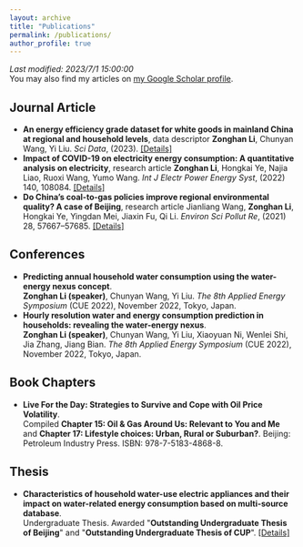 ```yaml
---
layout: archive
title: "Publications"
permalink: /publications/
author_profile: true
---
```

*Last modified: 2023/7/1 15:00:00*  
You may also find my articles on [my Google Scholar profile](https://scholar.google.com/citations?user=v66rmnsAAAAJ).

Journal Article
------
* **An energy efficiency grade dataset for white goods in mainland China at regional and household levels**, data descriptor 
  **Zonghan Li**, Chunyan Wang, Yi Liu. *Sci Data*, (2023). [[Details]](https://lzh3278.github.io/publication/sdata2023)
* **Impact of COVID-19 on electricity energy consumption: A quantitative analysis on electricity**, research article
  **Zonghan Li**, Hongkai Ye, Najia Liao, Ruoxi Wang, Yumo Wang. *Int J Electr Power Energy Syst*, (2022) 140, 108084.  [[Details]](https://lzh3278.github.io/publication/ijepes2022)
* **Do China’s coal-to-gas policies improve regional environmental quality? A case of Beijing**, research article
  Jianliang Wang, **Zonghan Li**, Hongkai Ye, Yingdan Mei, Jiaxin Fu, Qi Li. *Environ Sci Pollut Re*, (2021) 28, 57667–57685.  [[Details]](https://lzh3278.github.io/publication/espr2021)

Conferences
------
* **Predicting annual household water consumption using the water-energy nexus concept**.  
  **Zonghan Li (speaker)**, Chunyan Wang, Yi Liu. *The 8th Applied Energy Symposium* (CUE 2022), November 2022, Tokyo, Japan.
* **Hourly resolution water and energy consumption prediction in households: revealing the water-energy nexus**.  
  **Zonghan Li (speaker)**, Chunyan Wang, Yi Liu, Xiaoyuan Ni, Wenlei Shi, Jia Zhang, Jiang Bian. *The 8th Applied Energy Symposium* (CUE 2022), November 2022, Tokyo, Japan.

Book Chapters
------
* **Live For the Day: Strategies to Survive and Cope with Oil Price Volatility**.  
  Compiled **Chapter 15: Oil & Gas Around Us: Relevant to You and Me** and **Chapter 17: Lifestyle choices: Urban, Rural or Suburban?**. Beijing: Petroleum Industry Press. ISBN: 978-7-5183-4868-8.

Thesis
------
* **Characteristics of household water-use electric appliances and their impact on water-related energy consumption based on multi-source database**.  
  Undergraduate Thesis. Awarded "**Outstanding Undergraduate Thesis of Beijing**" and "**Outstanding Undergraduate Thesis of CUP**". [[Details]](https://lzh3278.github.io/publication/UndergraduateThesis)
